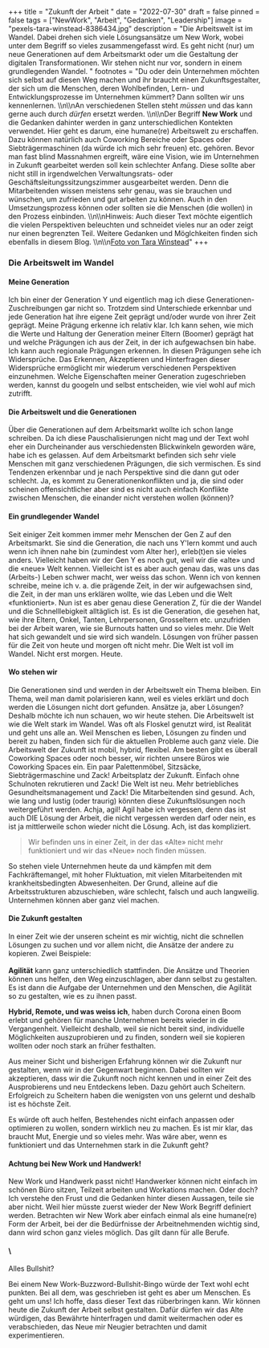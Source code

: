 +++
title = "Zukunft der Arbeit "
date = "2022-07-30"
draft = false
pinned = false
tags = ["NewWork", "Arbeit", "Gedanken", "Leadership"]
image = "pexels-tara-winstead-8386434.jpg"
description = "Die Arbeitswelt ist im Wandel. Dabei drehen sich viele Lösungsansätze um New Work, wobei unter dem Begriff so vieles zusammengefasst wird. Es geht nicht (nur) um neue Generationen auf dem Arbeitsmarkt oder um die Gestaltung der digitalen Transformationen. Wir stehen nicht nur vor, sondern in einem grundlegenden Wandel. "
footnotes = "Du oder dein Unternehmen möchten sich selbst auf diesen Weg machen und ihr braucht einen Zukunftsgestalter, der sich um die Menschen, deren Wohlbefinden, Lern- und Entwicklungsprozesse im Unternehmen kümmert? Dann sollten wir uns kennenlernen. \\\n\\\nAn verschiedenen Stellen steht *müssen* und das kann gerne auch durch *dürfen* ersetzt werden. \\\n\\\nDer Begriff **New Work** und die Gedanken dahinter werden in ganz unterschiedlichen Kontekten verwendet. Hier geht es darum, eine humane(re) Arbeitswelt zu erschaffen. Dazu können natürlich auch Coworking Bereiche oder Spaces oder Siebträgermaschinen (da würde ich mich sehr freuen) etc. gehören. Bevor man fast blind Massnahmen ergreift, wäre eine Vision, wie im Unternehmen in Zukunft gearbeitet werden soll kein schlechter Anfang. Diese sollte aber nicht still in irgendwelchen Verwaltungsrats- oder Geschäftsleitungssitzungszimmer ausgearbeitet werden. Denn die Mitarbeitenden wissen meistens sehr genau, was sie brauchen und wünschen, um zufrieden und gut arbeiten zu können. Auch in den Umsetzungsprozess können oder sollten sie die Menschen (die wollen) in den Prozess einbinden. \\\n\\\nHinweis: Auch dieser Text möchte eigentlich die vielen Perspektiven beleuchten und schneidet vieles nur an oder zeigt nur einen begrenzten Teil. Weitere Gedanken und Möglchkeiten finden sich ebenfalls in diesem Blog. \\\n\\\n[Foto von Tara Winstead](https://www.pexels.com/de-de/foto/hande-verbindung-zukunft-roboter-8386434/)"
+++
### Die Arbeitswelt im Wandel

#### Meine Generation

Ich bin einer der Generation Y und eigentlich mag ich diese Generationen-Zuschreibungen gar nicht so. Trotzdem sind Unterschiede erkennbar und jede Generation hat ihre eigene Zeit geprägt und/oder wurde von ihrer Zeit geprägt. Meine Prägung erkenne ich relativ klar. Ich kann sehen, wie mich die Werte und Haltung der Generation meiner Eltern (Boomer) geprägt hat und welche Prägungen ich aus der Zeit, in der ich aufgewachsen bin habe. Ich kann auch regionale Prägungen erkennen. In diesen Prägungen sehe ich Widersprüche. Das Erkennen, Akzeptieren und Hinterfragen dieser Widersprüche ermöglicht mir wiederum verschiedenen Perspektiven einzunehmen. Welche Eigenschaften meiner Generation zugeschrieben werden, kannst du googeln und selbst entscheiden, wie viel wohl auf mich zutrifft.

#### Die Arbeitswelt und die Generationen

Über die Generationen auf dem Arbeitsmarkt wollte ich schon lange schreiben. Da ich diese Pauschalisierungen nicht mag und der Text wohl eher ein Durcheinander aus verschiedensten Blickwinkeln geworden wäre, habe ich es gelassen. Auf dem Arbeitsmarkt befinden sich sehr viele Menschen mit ganz verschiedenen Prägungen, die sich vermischen. Es sind Tendenzen erkennbar und je nach Perspektive sind die dann gut oder schlecht. Ja, es kommt zu Generationenkonflikten und ja, die sind oder scheinen offensichtlicher aber sind es nicht auch einfach Konflikte zwischen Menschen, die einander nicht verstehen wollen (können)?

#### Ein grundlegender Wandel

Seit einiger Zeit kommen immer mehr Menschen der Gen Z auf den Arbeitsmarkt. Sie sind die Generation, die nach uns Y'lern kommt und auch wenn ich ihnen nahe bin (zumindest vom Alter her), erleb(t)en sie vieles anders. Vielleicht haben wir der Gen Y es noch gut, weil wir die «alte» und die «neue» Welt kennen. Vielleicht ist es aber auch genau das, was uns das (Arbeits-) Leben schwer macht, wer weiss das schon. Wenn ich von kennen schreibe, meine ich v. a. die prägende Zeit, in der wir aufgewachsen sind, die Zeit, in der man uns erklären wollte, wie das Leben und die Welt «funktioniert». Nun ist es aber genau diese Generation Z, für die der Wandel und die Schnelllebigkeit alltäglich ist. Es ist die Generation, die gesehen hat, wie ihre Eltern, Onkel, Tanten, Lehrpersonen, Grosseltern etc. unzufriden bei der Arbeit waren, wie sie Burnouts hatten und so vieles mehr. Die Welt hat sich gewandelt und sie wird sich wandeln. Lösungen von früher passen für die Zeit von heute und morgen oft nicht mehr. Die Welt ist voll im Wandel. Nicht erst morgen. Heute. 

#### Wo stehen wir

Die Generationen sind und werden in der Arbeitswelt ein Thema bleiben. Ein Thema, weil man damit polarisieren kann, weil es vieles erklärt und doch werden die Lösungen nicht dort gefunden. Ansätze ja, aber Lösungen? Deshalb möchte ich nun schauen, wo wir heute stehen. Die Arbeitswelt ist wie die Welt stark im Wandel. Was oft als Floskel genutzt wird, ist Realität und geht uns alle an. Weil Menschen es lieben, Lösungen zu finden und bereit zu haben, finden sich für die aktuellen Probleme auch ganz viele. Die Arbeitswelt der Zukunft ist mobil, hybrid, flexibel. Am besten gibt es überall Coworking Spaces oder noch besser, wir richten unsere Büros wie Coworking Spaces ein. Ein paar Palettenmöbel, Sitzsäcke, Siebträgermaschine und Zack! Arbeitsplatz der Zukunft. Einfach ohne Schulnoten rekrutieren und Zack! Die Welt ist neu. Mehr betriebliches Gesundheitsmanagement und Zack! Die Mitarbeitenden sind gesund. Ach, wie lang und lustig (oder traurig) könnten diese Zukunftslösungen noch weitergeführt werden. Achja, agil! Agil habe ich vergessen, denn das ist auch DIE Lösung der Arbeit, die nicht vergessen werden darf oder nein, es ist ja mittlerweile schon wieder nicht die Lösung. Ach, ist das kompliziert. 

> Wir befinden uns in einer Zeit, in der das «Alte» nicht mehr funktioniert und wir das «Neue» noch finden müssen. 

So stehen viele Unternehmen heute da und kämpfen mit dem Fachkräftemangel, mit hoher Fluktuation, mit vielen Mitarbeitenden mit krankheitsbedingten Abwesenheiten. Der Grund, alleine auf die Arbeitsstrukturen abzuschieben, wäre schlecht, falsch und auch langweilig. Unternehmen können aber ganz viel machen.

#### Die Zukunft gestalten

In einer Zeit wie der unseren scheint es mir wichtig, nicht die schnellen Lösungen zu suchen und vor allem nicht, die Ansätze der andere zu kopieren. Zwei Beispiele: \
\
**Agilität** kann ganz unterschiedlich stattfinden. Die Ansätze und Theorien können uns helfen, den Weg einzuschlagen, aber dann selbst zu gestalten. Es ist dann die Aufgabe der Unternehmen und den Menschen, die Agilität so zu gestalten, wie es zu ihnen passt. 

**Hybrid, Remote, und was weiss ich**, haben durch Corona einen Boom erlebt und gehören für manche Unternehmen bereits wieder in die Vergangenheit. Vielleicht deshalb, weil sie nicht bereit sind, individuelle Möglichkeiten auszuprobieren und zu finden, sondern weil sie kopieren wollten oder noch stark an früher festhalten. 

Aus meiner Sicht und bisherigen Erfahrung können wir die Zukunft nur gestalten, wenn wir in der Gegenwart beginnen. Dabei sollten wir akzeptieren, dass wir die Zukunft noch nicht kennen und in einer Zeit des Ausprobierens und neu Entdeckens leben. Dazu gehört auch Scheitern. Erfolgreich zu Scheitern haben die wenigsten von uns gelernt und deshalb ist es höchste Zeit.

Es würde oft auch helfen, Bestehendes nicht einfach anpassen oder optimieren zu wollen, sondern wirklich neu zu machen. Es ist mir klar, das braucht Mut, Energie und so vieles mehr. Was wäre aber, wenn es funktioniert und das Unternehmen stark in die Zukunft geht?

#### Achtung bei New Work und Handwerk!

New Work und Handwerk passt nicht! Handwerker können nicht einfach im schönen Büro sitzen, Teilzeit arbeiten und Workations machen. Oder doch? Ich verstehe den Frust und die Gedanken hinter diesen Aussagen, teile sie aber nicht. Weil hier müsste zuerst wieder der New Work Begriff definiert werden. Betrachten wir New Work aber einfach einmal als eine humane(re) Form der Arbeit, bei der die Bedürfnisse der Arbeitnehmenden wichtig sind, dann wird schon ganz vieles möglich. Das gilt dann für alle Berufe. 

#### \
Alles Bullshit?

Bei einem New Work-Buzzword-Bullshit-Bingo würde der Text wohl echt punkten. Bei all dem, was geschrieben ist geht es aber um Menschen. Es geht um uns! Ich hoffe, dass dieser Text das rüberbringen kann. Wir können heute die Zukunft der Arbeit selbst gestalten. Dafür dürfen wir das Alte würdigen, das Bewährte hinterfragen und damit weitermachen oder es verabschieden, das Neue mir Neugier betrachten und damit experimentieren.